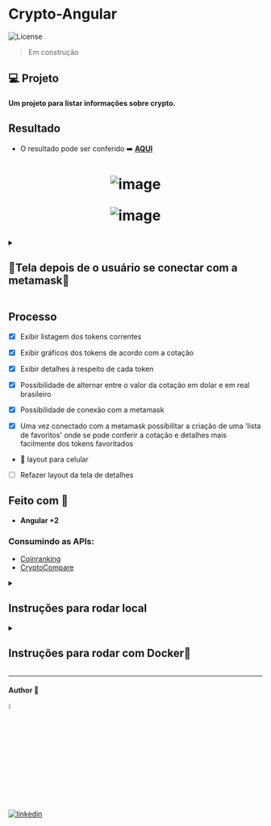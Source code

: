 # Crypto-Angular

  <img  src="https://img.shields.io/static/v1?label=license&message=MIT&color=5965E0&labelColor=121214" alt="License">

> Em construção

## 💻 Projeto

#### Um projeto para listar informações sobre crypto.

## Resultado

- O resultado pode ser conferido :arrow_right: [**AQUI**](https://crypto-angular.vercel.app/)
<h1 align="center">

![image](https://github.com/user-attachments/assets/9c148fe5-742c-4e80-939b-8fd6d9fd3dcb)

![image](https://github.com/user-attachments/assets/3dece736-22ca-46d7-bd38-02b8cd85abcc)

</h1>

<details><summary> <h2>🦊Tela depois de o usuário se conectar com a metamask🦊</h2></summary>

![image](https://github.com/user-attachments/assets/34b6b967-4966-4c36-84a6-847a18197d34)

</details>

## Processo

- [x] Exibir listagem dos tokens correntes
- [x] Exibir gráficos dos tokens de acordo com a cotação
- [x] Exibir detalhes à respeito de cada token
- [x] Possibilidade de alternar entre o valor da cotação em dolar e em real brasileiro
- [x] Possibilidade de conexão com a metamask

- [x] Uma vez conectado com a metamask possibilitar a criação de uma 'lista de favoritos' onde se pode conferir a cotação e detalhes mais facilmente dos tokens favoritados

- 🏃 layout para celular
- [ ] Refazer layout da tela de detalhes

## Feito com 🔨

- **Angular +2**

### Consumindo as APIs:

- [Coinranking](https://developers.coinranking.com/api)
- [CryptoCompare](https://min-api.cryptocompare.com/)

<details><summary> <h2>Instruções para rodar local</h2></summary>

Por ser um projeto realizado com **Angular**, há a necessidade do **NodeJS**. Com ele instalado basta seguir os seguintes passos.

No terminal, clone o projeto:

```
git clone
```

Crie um diretório na raiz chamado config com um arquivo ts chamado config

```
/config > config.ts
```

Crie as chaves na [CryptoCompare](https://min-api.cryptocompare.com/) e na [Coinranking](https://developers.coinranking.com/api) e as defina no **config.ts**:

```typeScript

export const ACCESSTOKEN = "SUA-CHAVE-CRYPTOCOMPARE"
export const ACCESSTOKENBACKUP ="SUA-CHAVE-CRYPTOCOMPARE"
export const HISTORICALAPI = "SUA-CHAVE-COINRANKING"

```

Instale as dependências:

```
npm install
```

Execute a aplicação:

```
npm run start
```

</details>

<details><summary> <h2>Instruções para rodar com Docker🐋 </h2></summary>

No terminal, clone o projeto:

```
git clone
```

Crie um diretório na raiz chamado config com um arquivo ts chamado config

```
/config > config.ts
```

Crie as chaves na [CryptoCompare](https://min-api.cryptocompare.com/) e na [Coinranking](https://developers.coinranking.com/api) e as defina no **config.ts**:

```typeScript

export const ACCESSTOKEN = "SUA-CHAVE-CRYPTOCOMPARE"
export const ACCESSTOKENBACKUP ="SUA-CHAVE-CRYPTOCOMPARE"
export const HISTORICALAPI = "SUA-CHAVE-COINRANKING"

```

Crie a imagem :

```
docker build -t crypto-app .
```

Execute o container:

```
docker run -p 4201:4200 angular-docker
```

Acesse a aplicação na **porta 4201**

</details>

---

#### Author 👷

<img src="https://user-images.githubusercontent.com/97068163/149033991-781bf8b6-4beb-445a-913c-f05a76a28bfc.png" width="5%" alt="caricatura do autor desse repositório"/>

[![linkedin](https://img.shields.io/badge/LinkedIn-0077B5?style=for-the-badge&logo=linkedin&logoColor=white)](https://www.linkedin.com/in/araujocode/)
